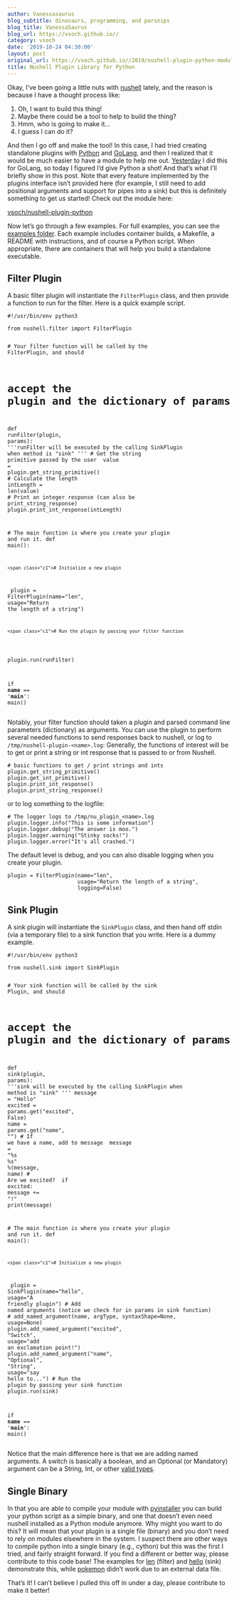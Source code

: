 ```yaml
---
author: Vanessasaurus
blog_subtitle: dinosaurs, programming, and parsnips
blog_title: VanessaSaurus
blog_url: https://vsoch.github.io//
category: vsoch
date: '2019-10-24 04:30:00'
layout: post
original_url: https://vsoch.github.io//2019/nushell-plugin-python-module/
title: Nushell Plugin Library for Python
---
```


<p>Okay, I’ve been going a little nuts with <a href="https://www.github.com/nushell/nushell" target="_blank">nushell</a>
lately, and the reason is because I have a thought process like:</p>

<ol class="custom-counter">
  <li>Oh, I want to build this thing!</li>
  <li>Maybe there could be a tool to help to build the thing?</li>
  <li>Hmm, who is going to make it...</li>
  <li>I guess I can do it?</li>
</ol>

<p>And then I go off and make the tool! In this case, I had tried creating standalone
plugins with <a href="https://vsoch.github.io/2019/nushell-plugins/" target="_blank">Python</a> 
and <a href="https://vsoch.github.io/2019/nushell-plugin-golang" target="_blank">GoLang</a>, and then I realized that it would be much easier to have a module to help me out. <a href="https://vsoch.github.io/2019/nushell-golang-plugin-library/" target="_blank">Yesterday</a> I did this for GoLang, so today I figured I’d give Python a shot!
And that’s what I’ll briefly show in this post. Note that every feature implemented by
the plugins interface isn’t provided here (for example, I still need to add positional
arguments and support for pipes into a sink) but this is definitely something to get us started!
Check out the module here:</p>

<p><a href="https://github.com/vsoch/nushell-plugin-python" target="_blank">vsoch/nushell-plugin-python</a></p>

<p>Now let’s go through a few examples. For full examples, you can see the <a href="https://github.com/vsoch/nushell-plugin-python/tree/master/examples" target="_blank">examples folder</a>. Each example includes container builds,
a Makefile, a README with instructions, and of course a Python script. When appropriate, there are containers
that will help you build a standalone executable.</p>

<h2 id="filter-plugin">Filter Plugin</h2>

<p>A basic filter plugin will instantiate the <code class="language-plaintext highlighter-rouge">FilterPlugin</code> class, and then
provide a function to run for the filter. Here is a quick example script.</p>

<div class="language-python highlighter-rouge"><div class="highlight"><pre class="highlight"><code><span class="c1">#!/usr/bin/env python3
</span>
<span class="kn">from</span> <span class="nn">nushell.filter</span> <span class="kn">import</span> <span class="n">FilterPlugin</span>

<span class="c1"># Your filter function will be called by the FilterPlugin, and should
# accept the plugin and the dictionary of params
</span><span class="k">def</span> <span class="nf">runFilter</span><span class="p">(</span><span class="n">plugin</span><span class="p">,</span> <span class="n">params</span><span class="p">):</span>
    <span class="s">'''runFilter will be executed by the calling SinkPlugin when method is "sink"
    '''</span>
    <span class="c1"># Get the string primitive passed by the user
</span>    <span class="n">value</span> <span class="o">=</span> <span class="n">plugin</span><span class="o">.</span><span class="n">get_string_primitive</span><span class="p">()</span>
    <span class="c1"># Calculate the length
</span>    <span class="n">intLength</span> <span class="o">=</span> <span class="nb">len</span><span class="p">(</span><span class="n">value</span><span class="p">)</span>
    <span class="c1"># Print an integer response (can also be print_string_response)
</span>    <span class="n">plugin</span><span class="o">.</span><span class="n">print_int_response</span><span class="p">(</span><span class="n">intLength</span><span class="p">)</span>

<span class="c1"># The main function is where you create your plugin and run it.
</span><span class="k">def</span> <span class="nf">main</span><span class="p">():</span>

    <span class="c1"># Initialize a new plugin
</span>    <span class="n">plugin</span> <span class="o">=</span> <span class="n">FilterPlugin</span><span class="p">(</span><span class="n">name</span><span class="o">=</span><span class="s">"len"</span><span class="p">,</span> 
                          <span class="n">usage</span><span class="o">=</span><span class="s">"Return the length of a string"</span><span class="p">)</span>

    <span class="c1"># Run the plugin by passing your filter function
</span>    <span class="n">plugin</span><span class="o">.</span><span class="n">run</span><span class="p">(</span><span class="n">runFilter</span><span class="p">)</span>

<span class="k">if</span> <span class="n">__name__</span> <span class="o">==</span> <span class="s">'__main__'</span><span class="p">:</span>
    <span class="n">main</span><span class="p">()</span>
</code></pre></div></div>

<p>Notably, your filter function should taken a plugin and parsed command line
parameters (dictionary) as arguments. You can use the plugin to perform
several needed functions to send responses back to nushell, or log to <code class="language-plaintext highlighter-rouge">/tmp/nushell-plugin-&lt;name&gt;.log</code>:
Generally, the functions of interest will be to get or print a string or int response
that is passed to or from Nushell.</p>

<div class="language-python highlighter-rouge"><div class="highlight"><pre class="highlight"><code><span class="c1"># basic functions to get / print strings and ints
</span><span class="n">plugin</span><span class="o">.</span><span class="n">get_string_primitive</span><span class="p">()</span>
<span class="n">plugin</span><span class="o">.</span><span class="n">get_int_primitive</span><span class="p">()</span>
<span class="n">plugin</span><span class="o">.</span><span class="n">print_int_response</span><span class="p">()</span>
<span class="n">plugin</span><span class="o">.</span><span class="n">print_string_response</span><span class="p">()</span>
</code></pre></div></div>

<p>or to log something to the logfile:</p>

<div class="language-python highlighter-rouge"><div class="highlight"><pre class="highlight"><code><span class="c1"># The logger logs to /tmp/nu_plugin_&lt;name&gt;.log
</span><span class="n">plugin</span><span class="o">.</span><span class="n">logger</span><span class="o">.</span><span class="n">info</span><span class="p">(</span><span class="s">"This is some information"</span><span class="p">)</span>
<span class="n">plugin</span><span class="o">.</span><span class="n">logger</span><span class="o">.</span><span class="n">debug</span><span class="p">(</span><span class="s">"The answer is moo."</span><span class="p">)</span>
<span class="n">plugin</span><span class="o">.</span><span class="n">logger</span><span class="o">.</span><span class="n">warning</span><span class="p">(</span><span class="s">"Stinky socks!"</span><span class="p">)</span>
<span class="n">plugin</span><span class="o">.</span><span class="n">logger</span><span class="o">.</span><span class="n">error</span><span class="p">(</span><span class="s">"It's all crashed."</span><span class="p">)</span>
</code></pre></div></div>

<p>The default level is debug, and you can also disable logging when you create your
plugin.</p>

<div class="language-python highlighter-rouge"><div class="highlight"><pre class="highlight"><code><span class="n">plugin</span> <span class="o">=</span> <span class="n">FilterPlugin</span><span class="p">(</span><span class="n">name</span><span class="o">=</span><span class="s">"len"</span><span class="p">,</span> 
                      <span class="n">usage</span><span class="o">=</span><span class="s">"Return the length of a string"</span><span class="p">,</span>
                      <span class="n">logging</span><span class="o">=</span><span class="bp">False</span><span class="p">)</span>
</code></pre></div></div>

<h2 id="sink-plugin">Sink Plugin</h2>

<p>A sink plugin will instantiate the <code class="language-plaintext highlighter-rouge">SinkPlugin</code> class, and then hand off
stdin (via a temporary file) to a sink function that you write.
Here is a dummy example.</p>

<div class="language-python highlighter-rouge"><div class="highlight"><pre class="highlight"><code><span class="c1">#!/usr/bin/env python3
</span>
<span class="kn">from</span> <span class="nn">nushell.sink</span> <span class="kn">import</span> <span class="n">SinkPlugin</span>

<span class="c1"># Your sink function will be called by the sink Plugin, and should
# accept the plugin and the dictionary of params
</span><span class="k">def</span> <span class="nf">sink</span><span class="p">(</span><span class="n">plugin</span><span class="p">,</span> <span class="n">params</span><span class="p">):</span>
    <span class="s">'''sink will be executed by the calling SinkPlugin when method is "sink"
    '''</span>
    <span class="n">message</span> <span class="o">=</span> <span class="s">"Hello"</span>
    <span class="n">excited</span> <span class="o">=</span> <span class="n">params</span><span class="o">.</span><span class="n">get</span><span class="p">(</span><span class="s">"excited"</span><span class="p">,</span> <span class="bp">False</span><span class="p">)</span>
    <span class="n">name</span> <span class="o">=</span> <span class="n">params</span><span class="o">.</span><span class="n">get</span><span class="p">(</span><span class="s">"name"</span><span class="p">,</span> <span class="s">""</span><span class="p">)</span>
    <span class="c1"># If we have a name, add to message
</span>    <span class="n">message</span> <span class="o">=</span> <span class="s">"</span><span class="si">%</span><span class="s">s </span><span class="si">%</span><span class="s">s"</span> <span class="o">%</span><span class="p">(</span><span class="n">message</span><span class="p">,</span> <span class="n">name</span><span class="p">)</span>
    <span class="c1"># Are we excited?
</span>    <span class="k">if</span> <span class="n">excited</span><span class="p">:</span>
        <span class="n">message</span> <span class="o">+=</span> <span class="s">"!"</span>
    <span class="k">print</span><span class="p">(</span><span class="n">message</span><span class="p">)</span>


<span class="c1"># The main function is where you create your plugin and run it.
</span><span class="k">def</span> <span class="nf">main</span><span class="p">():</span>

    <span class="c1"># Initialize a new plugin
</span>    <span class="n">plugin</span> <span class="o">=</span> <span class="n">SinkPlugin</span><span class="p">(</span><span class="n">name</span><span class="o">=</span><span class="s">"hello"</span><span class="p">,</span> 
                        <span class="n">usage</span><span class="o">=</span><span class="s">"A friendly plugin"</span><span class="p">)</span>
    <span class="c1"># Add named arguments (notice we check for in params in sink function)
</span>    <span class="c1"># add_named_argument(name, argType, syntaxShape=None, usage=None)
</span>    <span class="n">plugin</span><span class="o">.</span><span class="n">add_named_argument</span><span class="p">(</span><span class="s">"excited"</span><span class="p">,</span> <span class="s">"Switch"</span><span class="p">,</span> <span class="n">usage</span><span class="o">=</span><span class="s">"add an exclamation point!"</span><span class="p">)</span>
    <span class="n">plugin</span><span class="o">.</span><span class="n">add_named_argument</span><span class="p">(</span><span class="s">"name"</span><span class="p">,</span> <span class="s">"Optional"</span><span class="p">,</span> <span class="s">"String"</span><span class="p">,</span> <span class="n">usage</span><span class="o">=</span><span class="s">"say hello to..."</span><span class="p">)</span>
    <span class="c1"># Run the plugin by passing your sink function
</span>    <span class="n">plugin</span><span class="o">.</span><span class="n">run</span><span class="p">(</span><span class="n">sink</span><span class="p">)</span>

<span class="k">if</span> <span class="n">__name__</span> <span class="o">==</span> <span class="s">'__main__'</span><span class="p">:</span>
    <span class="n">main</span><span class="p">()</span>
</code></pre></div></div>

<p>Notice that the main difference here is that we are adding named arguments.
A switch is basically a boolean, and an Optional (or Mandatory) argument can be a 
String, Int, or other <a href="https://github.com/nushell/nushell/blob/master/src/parser/hir/syntax_shape.rs#L49" target="_blank">valid types</a>.</p>

<h2 id="single-binary">Single Binary</h2>

<p>In that you are able to compile your module with <a href="https://pyinstaller.readthedocs.io/en/stable/operating-mode.html" target="_blank">pyinstaller</a> you can build your python script as a simple binary, and one that doesn’t even need nushell installed as a Python module anymore. Why might you want to do this? It will mean that your plugin is a single file (binary) and you don’t need to rely on modules elsewhere in the system. I suspect there are other ways to compile
python into a single binary (e.g., cython) but this was the first I tried, and fairly straight forward.
If you find a different or better way, please contribute to this code base!
The examples for <a href="https://github.com/vsoch/nushell-plugin-python/tree/master/examples/len" target="_blank">len</a>
(filter) and <a href="https://github.com/vsoch/nushell-plugin-python/tree/master/examples/hello" target="_blank">hello</a> (sink) demonstrate this, while <a href="https://github.com/vsoch/nushell-plugin-python/tree/master/examples/pokemon" target="_blank">pokemon</a> didn’t work due to an external data file.</p>

<p>That’s it! I can’t believe I pulled this off in under a day, please contribute to make it better!</p>